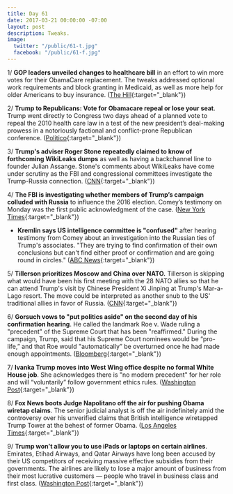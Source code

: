 ```yaml
---
title: Day 61
date: 2017-03-21 00:00:00 -07:00
layout: post
description: Tweaks.
image:
  twitter: "/public/61-t.jpg"
  facebook: "/public/61-f.jpg"
---
```


1/ **GOP leaders unveiled changes to healthcare bill** in an effort to win more votes for their ObamaCare replacement. The tweaks addressed optional work requirements and block granting in Medicaid, as well as more help for older Americans to buy insurance. ([The Hill](http://thehill.com/policy/healthcare/324924-gop-leaders-unveil-changes-to-healthcare-bill){:target="_blank"})

2/ **Trump to Republicans: Vote for Obamacare repeal or lose your seat**. Trump went directly to Congress two days ahead of a planned vote to repeal the 2010 health care law in a test of the new president’s deal-making prowess in a notoriously factional and conflict-prone Republican conference. ([Politico](https://secure.politico.com/story/2017/03/trump-health-care-obamacare-repeal-236281){:target="_blank"})

3/ **Trump's adviser Roger Stone repeatedly claimed to know of forthcoming WikiLeaks dumps** as well as having a backchannel line to founder Julian Assange. Stone's comments about WikiLeaks have come under scrutiny as the FBI and congressional committees investigate the Trump-Russia connection. ([CNN](http://www.cnn.com/2017/03/20/politics/kfile-roger-stone-wikileaks-claims/){:target="_blank"})

4/ **The FBI is investigating whether members of Trump’s campaign colluded with Russia** to influence the 2016 election. Comey’s testimony on Monday was the first public acknowledgment of the case. ([New York Times](https://www.nytimes.com/2017/03/20/us/politics/fbi-investigation-trump-russia-comey.html){:target="_blank"})
* **Kremlin says US intelligence committee is "confused"** after hearing testimony from Comey about an investigation into the Russian ties of Trump's associates. "They are trying to find confirmation of their own conclusions but can't find either proof or confirmation and are going round in circles." ([ABC News](http://abcnews.go.com/International/wireStory/kremlin-us-intelligence-committee-confused-46271510){:target="_blank"})

5/ **Tillerson prioritizes Moscow and China over NATO.** Tillerson is skipping what would have been his first meeting with the 28 NATO allies so that he can attend Trump's visit by Chinese President Xi Jinping at Trump's Mar-a-Lago resort. The move could be interpreted as another snub to the US' traditional allies in favor of Russia. ([CNN](http://www.cnn.com/2017/03/21/politics/rex-tillerson-nato-meeting/){:target="_blank"})

6/ **Gorsuch vows to "put politics aside" on the second day of his confirmation hearing**. He called the landmark Roe v. Wade ruling a "precedent" of the Supreme Court that has been "reaffirmed." During the campaign, Trump, said that his Supreme Court nominees would be “pro-life,” and that Roe would "automatically” be overturned once he had made enough appointments. ([Bloomberg](https://www.bloomberg.com/politics/articles/2017-03-21/high-court-nominee-gorsuch-says-he-ll-put-politics-aside){:target="_blank"})

7/ **Ivanka Trump moves into West Wing office despite no formal White House job**. She acknowledges there is "no modern precedent" for her role and will “voluntarily” follow government ethics rules. ([Washington Post](https://www.washingtonpost.com/news/wonk/wp/2017/03/20/ivanka-trump-moves-into-west-wing-office-acknowledges-no-modern-precedent-for-her-role/){:target="_blank"})

8/ **Fox News boots Judge Napolitano off the air for pushing Obama wiretap claims**. The senior judicial analyst is off the air indefinitely amid the controversy over his unverified claims that British intelligence wiretapped Trump Tower at the behest of former Obama. ([Los Angeles Times](http://www.latimes.com/business/hollywood/la-fi-ct-napolitano-fox-news-20170320-story.html){:target="_blank"})

9/ **Trump won’t allow you to use iPads or laptops on certain airlines**. Emirates, Etihad Airways, and Qatar Airways have long been accused by their US competitors of receiving massive effective subsidies from their governments. The airlines are likely to lose a major amount of business from their most lucrative customers — people who travel in business class and first class. ([Washington Post](https://www.washingtonpost.com/news/monkey-cage/wp/2017/03/21/trump-wont-allow-you-to-use-ipads-or-laptops-on-certain-airlines-heres-the-underlying-story/){:target="_blank"})